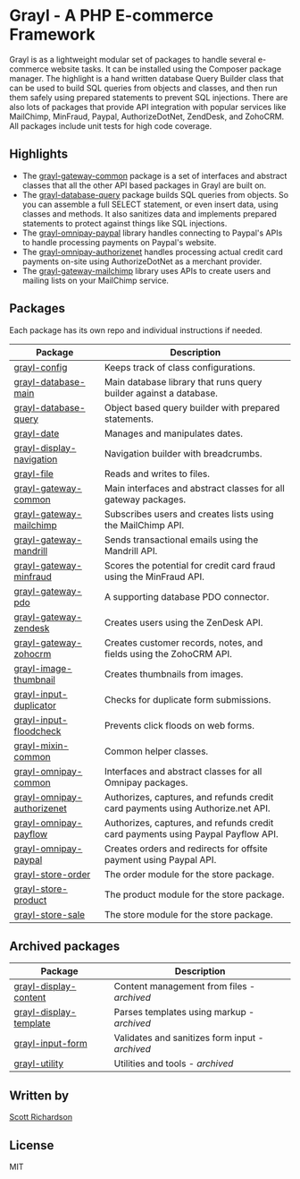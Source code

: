 
# Grayl - A PHP E-commerce Framework

Grayl is as a lightweight modular set of packages to handle several e-commerce website tasks. It can be installed using the Composer package manager. The highlight is a hand written database Query Builder class that can be used to build SQL queries from objects and classes, and then run them safely using prepared statements to prevent SQL injections. There are also lots of packages that provide API integration with popular services like MailChimp, MinFraud, Paypal, AuthorizeDotNet, ZendDesk, and ZohoCRM. All packages include unit tests for high code coverage.

## Highlights

- The [grayl-gateway-common](https://github.com/grayl-php/grayl-gateway-common) package is a set of interfaces and abstract classes that all the other API based packages in Grayl are built on.
- The [grayl-database-query](https://github.com/grayl-php/grayl-database-query) package builds SQL queries from objects. So you can assemble a full SELECT statement, or even insert data, using classes and methods. It also sanitizes data and implements prepared statements to protect against things like SQL injections.
- The [grayl-omnipay-paypal](https://github.com/grayl-php/grayl-omnipay-paypal) library handles connecting to Paypal's APIs to handle processing payments on Paypal's website.
- The [grayl-omnipay-authorizenet](https://github.com/grayl-php/grayl-omnipay-authorizenet) handles processing actual credit card payments on-site using AuthorizeDotNet as a merchant provider.
- The [grayl-gateway-mailchimp](https://github.com/grayl-php/grayl-gateway-mailchimp) library uses APIs to create users and mailing lists on your MailChimp service.

## Packages

Each package has its own repo and individual instructions if needed.

| Package | Description |
| -- | -- |
| [grayl-config](https://github.com/grayl-php/grayl-config) | Keeps track of class configurations. |
| [grayl-database-main](https://github.com/grayl-php/grayl-database-main) | Main database library that runs query builder against a database. |
| [grayl-database-query](https://github.com/grayl-php/grayl-database-query) | Object based query builder with prepared statements. |
| [grayl-date](https://github.com/grayl-php/grayl-date) | Manages and manipulates dates. |
| [grayl-display-navigation](https://github.com/grayl-php/grayl-display-navigation) | Navigation builder with breadcrumbs. |
| [grayl-file](https://github.com/grayl-php/grayl-file) | Reads and writes to files. |
| [grayl-gateway-common](https://github.com/grayl-php/grayl-gateway-common) | Main interfaces and abstract classes for all gateway packages. |
| [grayl-gateway-mailchimp](https://github.com/grayl-php/grayl-gateway-mailchimp) | Subscribes users and creates lists using the MailChimp API. |
| [grayl-gateway-mandrill](https://github.com/grayl-php/grayl-gateway-mandrill) | Sends transactional emails using the Mandrill API. |
| [grayl-gateway-minfraud](https://github.com/grayl-php/grayl-gateway-minfraud) | Scores the potential for credit card fraud using the MinFraud API. |
| [grayl-gateway-pdo](https://github.com/grayl-php/grayl-gateway-pdo) | A supporting database PDO connector. |
| [grayl-gateway-zendesk](https://github.com/grayl-php/grayl-gateway-zendesk) | Creates users using the ZenDesk API. |
| [grayl-gateway-zohocrm](https://github.com/grayl-php/grayl-gateway-zohocrm) | Creates customer records, notes, and fields using the ZohoCRM API. |
| [grayl-image-thumbnail](https://github.com/grayl-php/grayl-image-thumbnail) | Creates thumbnails from images. |
| [grayl-input-duplicator](https://github.com/grayl-php/grayl-input-duplicator) | Checks for duplicate form submissions. |
| [grayl-input-floodcheck](https://github.com/grayl-php/grayl-input-floodcheck) | Prevents click floods on web forms. |
| [grayl-mixin-common](https://github.com/grayl-php/grayl-mixin-common) | Common helper classes. |
| [grayl-omnipay-common](https://github.com/grayl-php/grayl-omnipay-common) | Interfaces and abstract classes for all Omnipay packages. |
| [grayl-omnipay-authorizenet](https://github.com/grayl-php/grayl-omnipay-authorizenet) | Authorizes, captures, and refunds credit card payments using Authorize.net API. |
| [grayl-omnipay-payflow](https://github.com/grayl-php/grayl-omnipay-payflow) | Authorizes, captures, and refunds credit card payments using Paypal Payflow API. |
| [grayl-omnipay-paypal](https://github.com/grayl-php/grayl-omnipay-paypal) | Creates orders and redirects for offsite payment using Paypal API. |
| [grayl-store-order](https://github.com/grayl-php/grayl-store-order) | The order module for the store package. |
| [grayl-store-product](https://github.com/grayl-php/grayl-store-product) | The product module for the store package. |
| [grayl-store-sale](https://github.com/grayl-php/grayl-store-sale) | The store module for the store package. |

## Archived packages

| Package | Description |
| -- | -- |
| [grayl-display-content](https://github.com/grayl-php/grayl-display-content) | Content management from files - *archived* |
| [grayl-display-template](https://github.com/grayl-php/grayl-display-template) | Parses templates using markup - *archived* |
| [grayl-input-form](https://github.com/grayl-php/grayl-input-form) | Validates and sanitizes form input - *archived* |
| [grayl-utility](https://github.com/grayl-php/grayl-utility) | Utilities and tools - *archived* |

## Written by

[Scott Richardson](https://github.com/scottyrichardson)

## License

MIT
